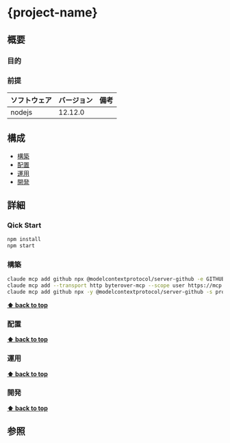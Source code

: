 # {project-name}

## 概要

### 目的

### 前提

| ソフトウェア | バージョン | 備考 |
| :----------- | :--------- | :--- |
| nodejs       | 12.12.0    |      |

## 構成

- [構築](#構築)
- [配置](#配置)
- [運用](#運用)
- [開発](#開発)

## 詳細

### Qick Start

```bash
npm install
npm start
```

### 構築

```bash
claude mcp add github npx @modelcontextprotocol/server-github -e GITHUB_PERSONAL_ACCESS_TOKEN=xxxxxxxxxxxxxxx
claude mcp add --transport http byterover-mcp --scope user https://mcp.byterover.dev/v2/mcp
claude mcp add github npx -y @modelcontextprotocol/server-github -s project  
```

**[⬆ back to top](#構成)**

### 配置

**[⬆ back to top](#構成)**

### 運用

**[⬆ back to top](#構成)**

### 開発

**[⬆ back to top](#構成)**

## 参照
